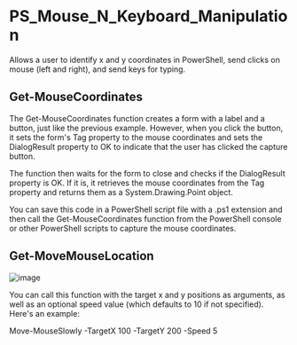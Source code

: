 # PS_Mouse_N_Keyboard_Manipulation
Allows a user to identify x and y coordinates in PowerShell, send clicks on mouse (left and right), and send keys for typing.

## Get-MouseCoordinates
The Get-MouseCoordinates function creates a form with a label and a button, just like the previous example. However, when you click the button, it sets the form's Tag property to the mouse coordinates and sets the DialogResult property to OK to indicate that the user has clicked the capture button.

The function then waits for the form to close and checks if the DialogResult property is OK. If it is, it retrieves the mouse coordinates from the Tag property and returns them as a System.Drawing.Point object.

You can save this code in a PowerShell script file with a .ps1 extension and then call the Get-MouseCoordinates function from the PowerShell console or other PowerShell scripts to capture the mouse coordinates.

## Get-MoveMouseLocation

![image](https://github.com/afrank84/PS_Mouse_N_Keyboard_Manipulation/assets/11393535/2c7747c7-57ce-40b7-be4a-0b89f57378c0)


You can call this function with the target x and y positions as arguments, as well as an optional speed value (which defaults to 10 if not specified). Here's an example:

Move-MouseSlowly -TargetX 100 -TargetY 200 -Speed 5
